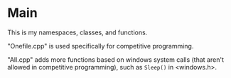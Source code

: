 # Main
This is my namespaces, classes, and functions.

"Onefile.cpp" is used specifically for competitive programming. 

"All.cpp" adds more functions based on windows system calls (that aren't allowed in competitive programming), such as `Sleep()` in <windows.h>.
